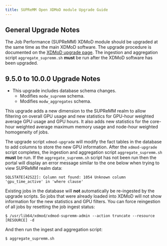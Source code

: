 ```yaml
---
title: SUPReMM Open XDMoD module Upgrade Guide
---
```


General Upgrade Notes
---------------------

The Job Performance (SUPReMM) XDMoD module should be upgraded at the same time as the main XDMoD
software. The upgrade procedure is documented on the [XDMoD upgrade
page](https://open.xdmod.org/upgrade.html).  The ingestion and aggregation
script `aggregate_supremm.sh` **must** be run after the XDMoD software has been
upgraded.

9.5.0 to 10.0.0 Upgrade Notes
----------------------------

- This upgrade includes database schema changes.
    - Modifies `modw_supremm` schema.
    - Modifies `modw_aggregates` schema.

This upgrade adds a new dimension to the SUPReMM realm to allow filtering on
overall GPU usage and new statistics for GPU-hour weighted average GPU usage
and GPU hours. It also adds new statistics for the core-hour weighted average
maximum memory usage and node-hour weighted homogeneity of jobs.

The upgrade script `xdmod-upgrade` will modify the fact tables in the database
to add columns to store the new GPU information. After the `xdmod-upgrade` script
completes, the ingestion and aggregation script `aggregate_supremm.sh` **must**
be run. If the `aggregate_supremm.sh` script has not been run then the portal will display
an error message similar to the one below when trying to view SUPReMM realm data:
```
SQLSTATE[42S22]: Column not found: 1054 Unknown column 'gpu_time_active' in 'where clause'
```

 Existing jobs in the database will **not** automatically be re-ingested by the
upgrade scripts. So jobs that were already loaded into XDMoD will not show information
for the new statistics and GPU filters.  You can force reingestion of all jobs by resetting the job
ingest status:
```
$ /usr/lib64/xdmod/xdmod-supremm-admin --action truncate --resource [RESOURCE] -d
```
And then run the ingest and aggregation script:
```
$ aggregate_supremm.sh
```
